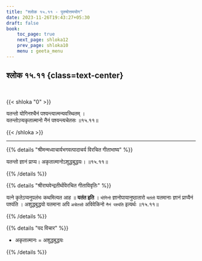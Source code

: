 ```yaml
---
title: "श्लोक १५.११ - पुरुषोत्तमयोग"
date: 2023-11-26T19:43:27+05:30
draft: false
book:
    toc_page: true
    next_page: shloka12
    prev_page: shloka10
    menu : geeta_menu
---
```




## श्लोक १५.११ {class=text-center}

<br/>

{{< shloka  "0"  >}}

यतन्तो योगिनश्चैनं पश्यन्त्यात्मन्यवस्थितम् ।  
यतन्तोऽप्यकृतात्मानो नैनं पश्यन्त्यचेतसः ॥१५.११॥

{{< /shloka >}}

---


{{% details "श्रीमन्मध्वाचार्यभगवत्पादाचर्य विरचित  गीताभाष्य" %}}

यतन्तो ज्ञानं प्राप्य। अकृतात्मानोऽशुद्धबुद्धयः। 
॥१५.११॥

{{% /details %}}



{{% details "श्रीराघवेन्द्रतीर्थविरचित गीताविवृतिः" %}}

यत्ने कृतेऽप्यनुपलंभः कथमित्यत आह ॥ **यतंत इति** । 
`योगिनो` ज्ञानोपायानुष्ठातारो `यतंतो` यतमानाः ज्ञानं 
प्राप्यैनं पश्यंति । अशुद्धबुद्धयो यतमाना अपि 
`अचेतसो` अविवेकिनो `नैनं पश्यंति` इत्यर्थः ॥१५.११॥

{{% /details %}}



{{% details "पद विचार" %}}

- अकृतात्मानः = अशुद्धबुद्धयः

{{% /details %}}
